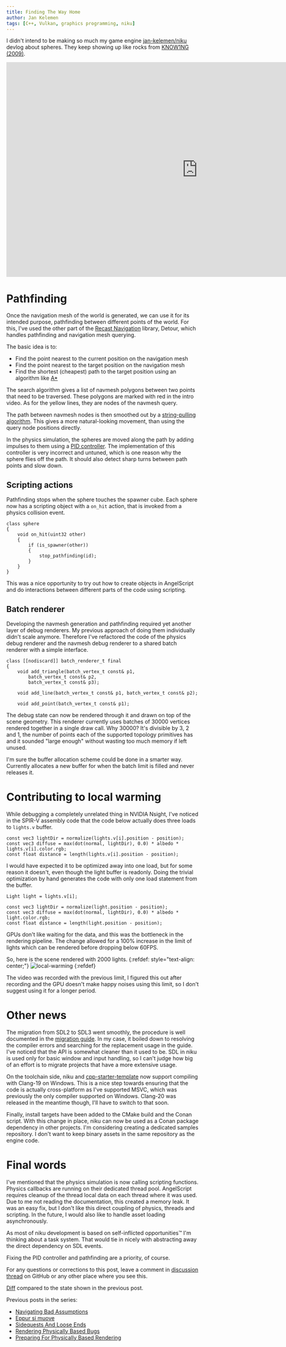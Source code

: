 ```yaml
---
title: Finding The Way Home
author: Jan Kelemen
tags: [C++, Vulkan, graphics programming, niku]
---
```


I didn't intend to be making so much my game engine [jan-kelemen/niku](https://github.com/jan-kelemen/niku) devlog about spheres.
They keep showing up like rocks from [KNOW1NG (2009)](https://www.imdb.com/title/tt0448011/).

<iframe width="1000" height="562" src="https://www.youtube.com/embed/EWkgoKozUJA" title="Finding The Way Home" frameborder="0" allow="accelerometer; autoplay; clipboard-write; encrypted-media; gyroscope; picture-in-picture; web-share" referrerpolicy="strict-origin-when-cross-origin" allowfullscreen></iframe>

# Pathfinding
Once the navigation mesh of the world is generated, we can use it for its intended purpose, pathfinding between different points of the world.
For this, I've used the other part of the [Recast Navigation](https://recastnav.com) library, Detour, which handles pathfinding and navigation mesh querying.

The basic idea is to:
* Find the point nearest to the current position on the navigation mesh
* Find the point nearest to the target position on the navigation mesh
* Find the shortest (cheapest) path to the target position using an algorithm like [A\*](https://en.wikipedia.org/wiki/A*_search_algorithm)

The search algorithm gives a list of navmesh polygons between two points that need to be traversed.
These polygons are marked with red in the intro video. 
As for the yellow lines, they are nodes of the navmesh query. 

The path between navmesh nodes is then smoothed out by a [string-pulling algorithm](https://idm-lab.org/bib/abstracts/papers/socs20c.pdf). 
This gives a more natural-looking movement, than using the query node positions directly.

In the physics simulation, the spheres are moved along the path by adding impulses to them using a [PID controller](https://en.wikipedia.org/wiki/Proportional–integral–derivative_controller).
The implementation of this controller is very incorrect and untuned, which is one reason why the sphere flies off the path.
It should also detect sharp turns between path points and slow down.

## Scripting actions 
Pathfinding stops when the sphere touches the spawner cube. 
Each sphere now has a scripting object with a `on_hit` action, that is invoked from a physics collision event.
```
class sphere
{
    void on_hit(uint32 other)
    {
        if (is_spawner(other)) 
        {
            stop_pathfinding(id);
        }
    }
}
```

This was a nice opportunity to try out how to create objects in AngelScript and do interactions between different parts of the code using scripting.

## Batch renderer
Developing the navmesh generation and pathfinding required yet another layer of debug renderers.
My previous approach of doing them individually didn't scale anymore. 
Therefore I've refactored the code of the physics debug renderer and the navmesh debug renderer to a shared batch renderer with a simple interface.
```
class [[nodiscard]] batch_renderer_t final
{
    void add_triangle(batch_vertex_t const& p1,
        batch_vertex_t const& p2,
        batch_vertex_t const& p3);

    void add_line(batch_vertex_t const& p1, batch_vertex_t const& p2);

    void add_point(batch_vertex_t const& p1);
```

The debug state can now be rendered through it and drawn on top of the scene geometry.
This renderer currently uses batches of 30000 vertices rendered together in a single draw call.
Why 30000? It's divisible by 3, 2 and 1, the number of points each of the supported topology primitives has and it sounded "large enough" without wasting too much memory if left unused.

I'm sure the buffer allocation scheme could be done in a smarter way. Currently allocates a new buffer for when the batch limit is filled and never releases it.

# Contributing to local warming
While debugging a completely unrelated thing in NVIDIA Nsight, I've noticed in the SPIR-V assembly code that the code below actually does three loads to `lights.v` buffer.
```
const vec3 lightDir = normalize(lights.v[i].position - position);
const vec3 diffuse = max(dot(normal, lightDir), 0.0) * albedo * lights.v[i].color.rgb;
const float distance = length(lights.v[i].position - position);
```

I would have expected it to be optimized away into one load, but for some reason it doesn't, even though the light buffer is readonly.
Doing the trivial optimization by hand generates the code with only one load statement from the buffer.
```
Light light = lights.v[i];

const vec3 lightDir = normalize(light.position - position);
const vec3 diffuse = max(dot(normal, lightDir), 0.0) * albedo * light.color.rgb;
const float distance = length(light.position - position);
```

GPUs don't like waiting for the data, and this was the bottleneck in the rendering pipeline. 
The change allowed for a 100% increase in the limit of lights which can be rendered before dropping below 60FPS.

So, here is the scene rendered with 2000 lights.
{:refdef: style="text-align: center;"}
![local-warming](/assets/posts/20250313/2025-03-13-local-warming.png)
{:refdef}

The video was recorded with the previous limit, I figured this out after recording and the GPU doesn't make happy noises using this limit, so I don't suggest using it for a longer period.

# Other news
The migration from SDL2 to SDL3 went smoothly, the procedure is well documented in the [migration guide](https://wiki.libsdl.org/SDL3/README/migration).
In my case, it boiled down to resolving the compiler errors and searching for the replacement usage in the guide.
I've noticed that the API is somewhat cleaner than it used to be. 
SDL in niku is used only for basic window and input handling, so I can't judge how big of an effort is to migrate projects that have a more extensive usage.

On the toolchain side, niku and [cpp-starter-template](https://github.com/melinda-sw/cpp-starter-template) now support compiling with Clang-19 on Windows.
This is a nice step towards ensuring that the code is actually cross-platform as I've supported MSVC, which was previously the only compiler supported on Windows.
Clang-20 was released in the meantime though, I'll have to switch to that soon.

Finally, install targets have been added to the CMake build and the Conan script. 
With this change in place, niku can now be used as a Conan package dependency in other projects.
I'm considering creating a dedicated samples repository. I don't want to keep binary assets in the same repository as the engine code.

# Final words
I've mentioned that the physics simulation is now calling scripting functions. 
Physics callbacks are running on their dedicated thread pool. 
AngelScript requires cleanup of the thread local data on each thread where it was used. 
Due to me not reading the documentation, this created a memory leak.
It was an easy fix, but I don't like this direct coupling of physics, threads and scripting. 
In the future, I would also like to handle asset loading asynchronously.

As most of niku development is based on self-inflicted opportunities™ I'm thinking about a task system.
That would tie in nicely with abstracting away the direct dependency on SDL events.

Fixing the PID controller and pathfinding are a priority, of course.

For any questions or corrections to this post, leave a comment in [discussion thread](https://github.com/jan-kelemen/niku/discussions/1) on GitHub or any other place where you see this.

[Diff](https://github.com/jan-kelemen/niku/compare/28c9c89b7b7dece34280d0a6b9181f38ce68f265...5c168793d634d97ef5c04794d7ad03bfc53e69ba) compared to the state shown in the previous post.

Previous posts in the series:
* [Navigating Bad Assumptions](/2025/02/07/navigating-bad-assumptions.html)
* [Eppur si muove](/2025/01/11/eppur-si-mouve.html)
* [Sidequests And Loose Ends](/2024/11/25/sidequests-and-loose-ends.html)
* [Rendering Physically Based Bugs](/2024/10/26/rendering-physically-based-bugs.html)
* [Preparing For Physically Based Rendering](/2024/09/27/preparing-for-physically-based-rendering.html)
